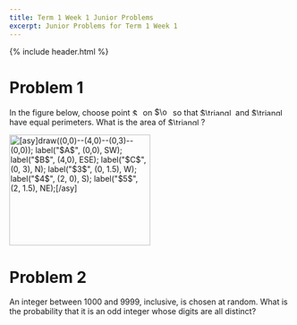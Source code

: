 ```yaml
---
title: Term 1 Week 1 Junior Problems
excerpt: Junior Problems for Term 1 Week 1
---
```

{% include header.html %}

# Problem 1
<p>In the figure below, choose point <img src="//latex.artofproblemsolving.com/9/f/f/9ffb448918db29f2a72f8f87f421b3b3cad18f95.png" class="latex" alt="$D$" width="15" height="12"> on <img src="//latex.artofproblemsolving.com/e/3/3/e33fe7d65facd8868f58b6e94ddc7f153a5a3f9f.png" class="latex" alt="$\overline{BC}$" width="29" height="15"> so that <img src="//latex.artofproblemsolving.com/0/f/7/0f7a55113a84ee4c04eb66f66d08310c32533ca2.png" class="latex" alt="$\triangle ACD$" width="59" height="13"> and <img src="//latex.artofproblemsolving.com/f/7/5/f75d6d58b03031bd7cb52a7ca886a8ddf369d21c.png" class="latex" alt="$\triangle ABD$" width="59" height="13"> have equal perimeters. What is the area of <img src="//latex.artofproblemsolving.com/f/7/5/f75d6d58b03031bd7cb52a7ca886a8ddf369d21c.png" class="latex" alt="$\triangle ABD$" width="59" height="13">?
</p>

<img src="//latex.artofproblemsolving.com/5/3/e/53eb67d35ecca7ac6f68e8dff60b0eb5f3e4a602.png" class="latexcenter" alt="[asy]draw((0,0)--(4,0)--(0,3)--(0,0)); label(&quot;$A$&quot;, (0,0), SW); label(&quot;$B$&quot;, (4,0), ESE); label(&quot;$C$&quot;, (0, 3), N); label(&quot;$3$&quot;, (0, 1.5), W); label(&quot;$4$&quot;, (2, 0), S); label(&quot;$5$&quot;, (2, 1.5), NE);[/asy]" width="252" height="198">

# Problem 2
An integer between $1000$ and $9999$, inclusive, is chosen at random. What is the probability that it is an odd integer whose digits are all distinct?
